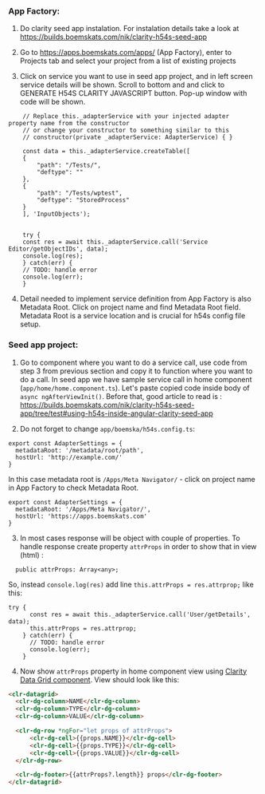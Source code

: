 
### App Factory:

1. Do clarity seed app instalation. For instalation details take a look at https://builds.boemskats.com/nik/clarity-h54s-seed-app

2. Go to https://apps.boemskats.com/apps/ (App Factory), enter to Projects tab and select your project from a list of existing projects

3. Click on service you want to use in seed app project, and in left screen service details will be shown. Scroll to bottom and and click to GENERATE H54S CLARITY JAVASCRIPT button.   Pop-up window with code will be shown.

```
    // Replace this._adapterService with your injected adapter property name from the constructor
    // or change your constructor to something similar to this
    // constructor(private _adapterService: AdapterService) { }

    const data = this._adapterService.createTable([
    {
        "path": "/Tests/",
        "deftype": ""
    },
    {
        "path": "/Tests/wptest",
        "deftype": "StoredProcess"
    }
    ], 'InputObjects');


    try {
    const res = await this._adapterService.call('Service Editor/getObjectIDs', data);
    console.log(res);
    } catch(err) {
    // TODO: handle error
    console.log(err);
    }
```

4. Detail needed to implement service definition from App Factory is also Metadata Root. Click on project name and find Metadata Root field. Metadata Root is a service location and is crucial for h54s config file setup.

### Seed app project:

1. Go to component where you want to do a service call, use code from step 3 from previous section and copy it to function where you want to do a call. In seed app we have sample service call in home component (`app/home/home.component.ts`). Let's paste copied code inside body of `async ngAfterViewInit()`.
Before that, good article to read is : 
https://builds.boemskats.com/nik/clarity-h54s-seed-app/tree/test#using-h54s-inside-angular-clarity-seed-app

2. Do not forget to change `app/boemska/h54s.config.ts`:

```// h54s settings - for more information go to https://github.com/Boemska/h54s
export const AdapterSettings = {
  metadataRoot: '/metadata/root/path',
  hostUrl: 'http://example.com/' 
}
```
In this case metadata root is `/Apps/Meta Navigator/` - click on project name in App Factory to check Metadata Root.

```
export const AdapterSettings = {
  metadataRoot: '/Apps/Meta Navigator/',
  hostUrl: 'https://apps.boemskats.com' 
}
```
3. In most cases response will be object with couple of properties. To handle response create property `attrProps` in order to show that in view (html) :

```
  public attrProps: Array<any>;
```

So, instead `console.log(res)` add line  `this.attrProps = res.attrprop;` like this: 
```
try {
      const res = await this._adapterService.call('User/getDetails', data);
      this.attrProps = res.attrprop;
    } catch(err) {
      // TODO: handle error
      console.log(err);
    }
```
4. Now show `attrProps` property in home component view using [Clarity Data Grid component](https://vmware.github.io/clarity/documentation/v0.13/datagrid/structure). View should look like this:

```html
<clr-datagrid>
  <clr-dg-column>NAME</clr-dg-column>
  <clr-dg-column>TYPE</clr-dg-column>
  <clr-dg-column>VALUE</clr-dg-column>

  <clr-dg-row *ngFor="let props of attrProps">
      <clr-dg-cell>{{props.NAME}}</clr-dg-cell>
      <clr-dg-cell>{{props.TYPE}}</clr-dg-cell>
      <clr-dg-cell>{{props.VALUE}}</clr-dg-cell>
  </clr-dg-row>

  <clr-dg-footer>{{attrProps?.length}} props</clr-dg-footer>
</clr-datagrid>
```
